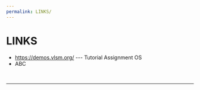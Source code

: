 ```yaml
---
permalink: LINKS/
---
```


# LINKS

* <https://demos.vlsm.org/> --- Tutorial Assignment OS
* ABC

<br>
<hr>
